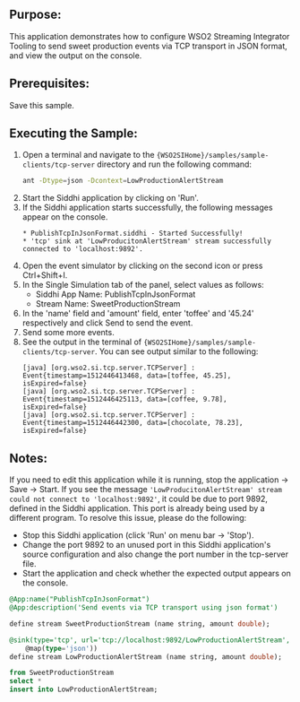 ## Purpose:
This application demonstrates how to configure WSO2 Streaming Integrator Tooling to send sweet production events via TCP transport in JSON format, and view the output on the console.

## Prerequisites:
Save this sample.

## Executing the Sample:
1. Open a terminal and navigate to the `{WSO2SIHome}/samples/sample-clients/tcp-server` directory and run the following command:
	```BASH
	ant -Dtype=json -Dcontext=LowProductionAlertStream
	```
2. Start the Siddhi application by clicking on 'Run'.
3. If the Siddhi application starts successfully, the following messages appear on the console.
	```
	* PublishTcpInJsonFormat.siddhi - Started Successfully!
	* 'tcp' sink at 'LowProducitonAlertStream' stream successfully connected to 'localhost:9892'.
	```
4. Open the event simulator by clicking on the second icon or press Ctrl+Shift+I.
5. In the Single Simulation tab of the panel, select values as follows:
	* Siddhi App Name: PublishTcpInJsonFormat
	* Stream Name: SweetProductionStream
6. In the 'name' field and 'amount' field, enter 'toffee' and '45.24' respectively and click Send to send the event.
7. Send some more events.
8. See the output in the terminal of `{WSO2SIHome}/samples/sample-clients/tcp-server`. You can see output similar to the following:
	```
	[java] [org.wso2.si.tcp.server.TCPServer] : Event{timestamp=1512446413468, data=[toffee, 45.25], isExpired=false}
	[java] [org.wso2.si.tcp.server.TCPServer] : Event{timestamp=1512446425113, data=[coffee, 9.78], isExpired=false}
	[java] [org.wso2.si.tcp.server.TCPServer] : Event{timestamp=1512446442300, data=[chocolate, 78.23], isExpired=false}
	```

## Notes:
If you need to edit this application while it is running, stop the application -> Save -> Start.
If you see the message `'LowProducitonAlertStream' stream could not connect to 'localhost:9892'`, it could be due to port 9892, defined in the Siddhi application. This port is already being used by a different program. To resolve this issue, please do the following:
* Stop this Siddhi application (click 'Run' on menu bar -> 'Stop').
* Change the port 9892 to an unused port in this Siddhi application's source configuration and also change the port number in the tcp-server file.
* Start the application and check whether the expected output appears on the console.

```sql
@App:name("PublishTcpInJsonFormat")
@App:description('Send events via TCP transport using json format')

define stream SweetProductionStream (name string, amount double);

@sink(type='tcp', url='tcp://localhost:9892/LowProductionAlertStream',
	@map(type='json'))
define stream LowProductionAlertStream (name string, amount double);

from SweetProductionStream
select *
insert into LowProductionAlertStream;
```